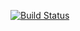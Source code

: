 [![Build Status](https://travis-ci.org/andela/vidar-ah-frontend.svg?branch=develop)](https://travis-ci.org/andela/vidar-ah-frontend)
